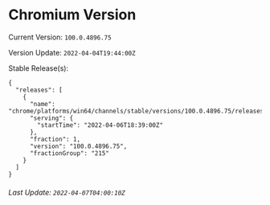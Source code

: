 # Chromium Version

Current Version: `100.0.4896.75`

Version Update: `2022-04-04T19:44:00Z`

Stable Release(s):
```
{
  "releases": [
    {
      "name": "chrome/platforms/win64/channels/stable/versions/100.0.4896.75/releases/1649270340",
      "serving": {
        "startTime": "2022-04-06T18:39:00Z"
      },
      "fraction": 1,
      "version": "100.0.4896.75",
      "fractionGroup": "215"
    }
  ]
}
```

###### Last Update: `2022-04-07T04:00:10Z`
